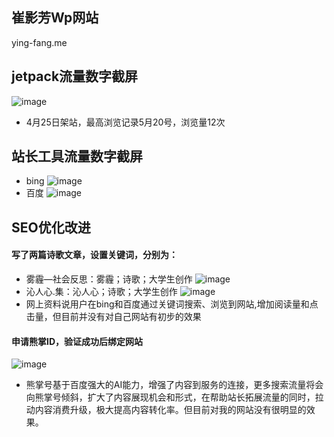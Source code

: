 ## 崔影芳Wp网站
ying-fang.me

## jetpack流量数字截屏
![image](https://wx2.sinaimg.cn/mw690/9e540cd1ly1g3wjkogcg2j20uj0deq38.jpg)
- 4月25日架站，最高浏览记录5月20号，浏览量12次
## 站长工具流量数字截屏
- bing
![image](https://wx1.sinaimg.cn/mw690/9e540cd1ly1g3wjwy0m38j211t0au3zf.jpg)
- 百度
![image](https://wx2.sinaimg.cn/mw690/9e540cd1ly1g3wk40xy36j211d0gpgoa.jpg)

## SEO优化改进
#### 写了两篇诗歌文章，设置关键词，分别为：
- 雾霾—社会反思：雾霾；诗歌；大学生创作
![image](https://wx3.sinaimg.cn/mw690/9e540cd1ly1g3wl8w3q9kj20vz07faah.jpg)
- 沁人心.集：沁人心；诗歌；大学生创作
![image](https://wx3.sinaimg.cn/mw690/9e540cd1ly1g3wl8w5td1j20w307374k.jpg)
- 网上资料说用户在bing和百度通过关键词搜索、浏览到网站,增加阅读量和点击量，但目前并没有对自己网站有初步的效果
#### 申请熊掌ID，验证成功后绑定网站
![image](https://wx4.sinaimg.cn/mw690/9e540cd1gy1g3x1ppwbnrj211t0bygmi.jpg)
- 熊掌号基于百度强大的AI能力，增强了内容到服务的连接，更多搜索流量将会向熊掌号倾斜，扩大了内容展现机会和形式，在帮助站长拓展流量的同时，拉动内容消费升级，极大提高内容转化率。但目前对我的网站没有很明显的效果。
